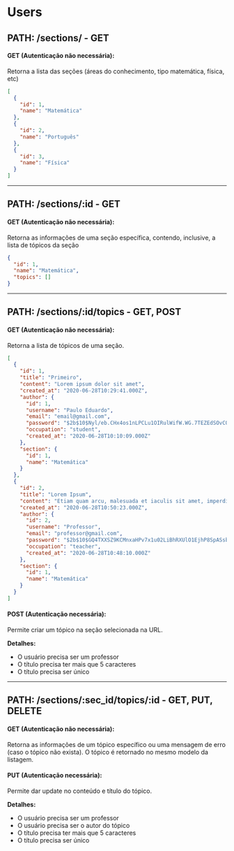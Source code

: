 # Users

## **PATH: /sections/ - GET**

#### GET (Autenticação não necessária):
Retorna a lista das seções (áreas do conhecimento, tipo matemática, física, etc)

```json
[
  {
    "id": 1,
    "name": "Matemática"
  },
  {
    "id": 2,
    "name": "Português"
  },
  {
    "id": 3,
    "name": "Física"
  }
]
```

<hr>

## **PATH: /sections/:id - GET**

#### GET (Autenticação não necessária):
Retorna as informações de uma seção específica, contendo, inclusive, a lista de tópicos da seção

```json
{
  "id": 1,
  "name": "Matemática",
  "topics": []
}
```

<hr>

## **PATH: /sections/:id/topics - GET, POST**

#### GET (Autenticação não necessária):
Retorna a lista de tópicos de uma seção.

```json
[
  {
    "id": 1,
    "title": "Primeiro",
    "content": "Lorem ipsum dolor sit amet",
    "created_at": "2020-06-28T10:29:41.000Z",
    "author": {
      "id": 1,
      "username": "Paulo Eduardo",
      "email": "email@gmail.com",
      "password": "$2b$10$Nyl/eb.CHx4os1nLPCLu1OIRulWifW.WG.7TEZEdSOvCOqLdE0nAq",
      "occupation": "student",
      "created_at": "2020-06-28T10:10:09.000Z"
    },
    "section": {
      "id": 1,
      "name": "Matemática"
    }
  },
  {
    "id": 2,
    "title": "Lorem Ipsum",
    "content": "Etiam quam arcu, malesuada et iaculis sit amet, imperdiet a risus. Nulla egestas pulvinar erat, in tincidunt tellus iaculis porta.",
    "created_at": "2020-06-28T10:50:23.000Z",
    "author": {
      "id": 2,
      "username": "Professor",
      "email": "professor@gmail.com",
      "password": "$2b$10$GQ4TXXSZ9KCMnxaHPv7x1u02LiBhRXUlO1EjhP8SpASsb.JMbizSC",
      "occupation": "teacher",
      "created_at": "2020-06-28T10:48:10.000Z"
    },
    "section": {
      "id": 1,
      "name": "Matemática"
    }
  }
]
```

#### POST (Autenticação necessária):

Permite criar um tópico na seção selecionada na URL.

**Detalhes:**
- O usuário precisa ser um professor
- O título precisa ter mais que 5 caracteres
- O título precisa ser único

<hr>

## **PATH: /sections/:sec_id/topics/:id - GET, PUT, DELETE**

#### GET (Autenticação não necessária):
Retorna as informações de um tópico específico ou uma mensagem de erro (caso o tópico não exista). O tópico é retornado no mesmo modelo da listagem.

#### PUT (Autenticação necessária):
Permite dar update no conteúdo e título do tópico.

**Detalhes:**
- O usuário precisa ser um professor
- O usuário precisa ser o autor do tópico
- O título precisa ter mais que 5 caracteres
- O título precisa ser único